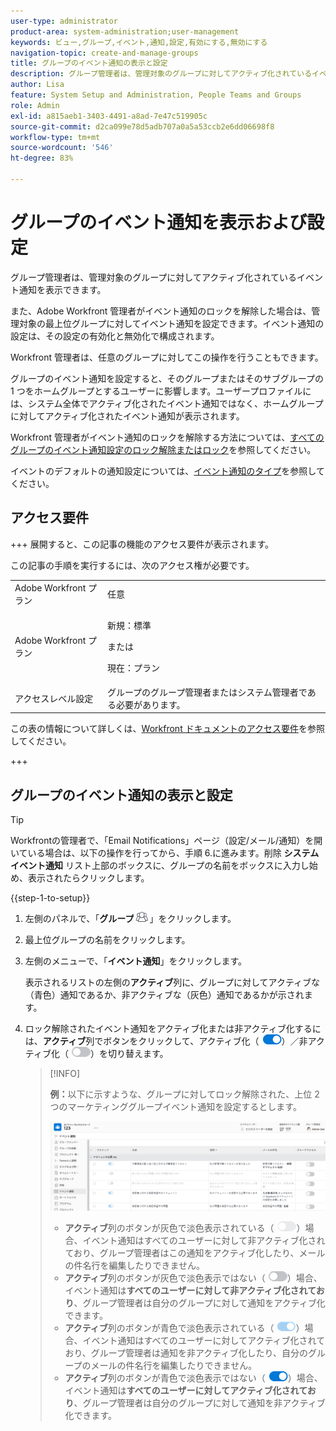 ```yaml
---
user-type: administrator
product-area: system-administration;user-management
keywords: ビュー,グループ,イベント,通知,設定,有効にする,無効にする
navigation-topic: create-and-manage-groups
title: グループのイベント通知の表示と設定
description: グループ管理者は、管理対象のグループに対してアクティブ化されているイベント通知を表示できます。また、Adobe Workfront 管理者がイベント通知のロックを解除した場合は、管理対象の最上位グループに対してイベント通知を設定できます。イベント通知の設定は、その設定の有効化と無効化で構成されます。
author: Lisa
feature: System Setup and Administration, People Teams and Groups
role: Admin
exl-id: a815aeb1-3403-4491-a8ad-7e47c519905c
source-git-commit: d2ca099e78d5adb707a0a5a53ccb2e6dd06698f8
workflow-type: tm+mt
source-wordcount: '546'
ht-degree: 83%

---
```


# グループのイベント通知を表示および設定

グループ管理者は、管理対象のグループに対してアクティブ化されているイベント通知を表示できます。

また、Adobe Workfront 管理者がイベント通知のロックを解除した場合は、管理対象の最上位グループに対してイベント通知を設定できます。イベント通知の設定は、その設定の有効化と無効化で構成されます。

Workfront 管理者は、任意のグループに対してこの操作を行うこともできます。

グループのイベント通知を設定すると、そのグループまたはそのサブグループの 1 つをホームグループとするユーザーに影響します。ユーザープロファイルには、システム全体でアクティブ化されたイベント通知ではなく、ホームグループに対してアクティブ化されたイベント通知が表示されます。

Workfront 管理者がイベント通知のロックを解除する方法については、[すべてのグループのイベント通知設定のロック解除またはロック](../../../administration-and-setup/manage-workfront/emails/unlock-configuration-of-event-notifications-for-groups.md)を参照してください。

イベントのデフォルトの通知設定については、[イベント通知のタイプ](../../../administration-and-setup/manage-workfront/emails/event-notifications-available-in-wf.md)を参照してください。

## アクセス要件

+++ 展開すると、この記事の機能のアクセス要件が表示されます。

この記事の手順を実行するには、次のアクセス権が必要です。

<table style="table-layout:auto"> 
 <col> 
 <col> 
 <tbody> 
  <tr> 
   <td role="rowheader">Adobe Workfront プラン</td> 
   <td>任意</td> 
  </tr> 
  <tr> 
  <tr> 
   <td role="rowheader">Adobe Workfront プラン</td> 
   <td><p>新規：標準</p>
       <p>または</p>
       <p>現在：プラン</p></td>
  </tr> 
  </tr> 
  <tr> 
   <td role="rowheader">アクセスレベル設定</td> 
   <td>グループのグループ管理者またはシステム管理者である必要があります。</td>
  </tr> 
 </tbody> 
</table>

この表の情報について詳しくは、[Workfront ドキュメントのアクセス要件](/help/quicksilver/administration-and-setup/add-users/access-levels-and-object-permissions/access-level-requirements-in-documentation.md)を参照してください。

+++

## グループのイベント通知の表示と設定

>[!TIP]
>
>Workfrontの管理者で、「Email Notifications」ページ（設定/メール/通知）を開いている場合は、以下の操作を行ってから、手順 6.に進みます。削除 **システムイベント通知** リスト上部のボックスに、グループの名前をボックスに入力し始め、表示されたらクリックします。

{{step-1-to-setup}}

1. 左側のパネルで、「**グループ**![&#x200B; グループ &#x200B;](assets/groups-icon.png)」をクリックします。

1. 最上位グループの名前をクリックします。
1. 左側のメニューで、「**イベント通知**」をクリックします。

   表示されるリストの左側の&#x200B;**アクティブ**&#x200B;列に、グループに対してアクティブな（青色）通知であるか、非アクティブな（灰色）通知であるかが示されます。

1. ロック解除されたイベント通知をアクティブ化または非アクティブ化するには、<strong>アクティブ</strong>列でボタンをクリックして、アクティブ化（ <img src="assets/email-notification-enabled-unlocked.png">）／非アクティブ化（ <img src="assets/email-notification-disabled-unlocked.png">）を切り替えます。

   >[!INFO]
   >
   >**例：**&#x200B;以下に示すような、グループに対してロック解除された、上位 2 つのマーケティンググループイベント通知を設定するとします。</p> <p> <img src="assets/configure-group-event-notifications.png">
   >* <strong>アクティブ</strong>列のボタンが灰色で淡色表示されている（ <img src="assets/email-notification-disabled-locked.png">）場合、イベント通知はすべてのユーザーに対して非アクティブ化されており、グループ管理者はこの通知をアクティブ化したり、メールの件名行を編集したりできません。
   >* <strong>アクティブ</strong>列のボタンが灰色で淡色表示ではない（ <img src="assets/email-notification-disabled-unlocked.png">）場合、イベント通知は<strong>すべてのユーザーに対して非アクティブ化されており</strong>、グループ管理者は自分のグループに対して通知をアクティブ化できます。
   >* <strong>アクティブ</strong>列のボタンが青色で淡色表示されている（ <img src="assets/email-notification-enabled-locked.png">）場合、イベント通知はすべてのユーザーに対してアクティブ化されており、グループ管理者は通知を非アクティブ化したり、自分のグループのメールの件名行を編集したりできません。
   >* <strong>アクティブ</strong>列のボタンが青色で淡色表示ではない（ <img src="assets/email-notification-enabled-unlocked.png">）場合、イベント通知は<strong>すべてのユーザーに対してアクティブ化されており</strong>、グループ管理者は自分のグループに対して通知を非アクティブ化できます。

<!--
This step (with substeps) is for functionality from a Sprint 3 2021 story that got put on hold. Also see the PDF on the story for some text earlier in the article that needs to be added. 

1. To customize the email subject line of an event notification,
  1. Click the name of the event notification.
  1. In the <strong>Event Notification</strong> box that displays, in the <strong>Email Subject Line</strong> box, change the text and fields, including custom fields, then click <strong>Update</strong> to save the new subject lines for your emails.
  IMPORTANT: The names of the fields added must match the camel case syntax of our database structure. For more information about how our objects and their fields are named in the Workfront database, see the <a href="../../../wf-api/workfront-api.md" class="MCXref xref">Adobe Workfront API</a>.
  For more information about customizing the email subject line of an event notification, see <a href="../../../administration-and-setup/manage-workfront/emails/custom-email-subjects-event-notification.md" class="MCXref xref">Customize email subjects for event notifications</a>. 
-->

